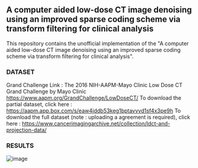 ## A computer aided low-dose CT image denoising using an improved sparse coding scheme via transform filtering for clinical analysis

This repository contains the unofficial implementation of the "A computer aided low-dose CT image denoising using an improved sparse coding scheme via transform filtering for clinical analysis".

### DATASET

Grand Challenge Link : The 2016 NIH-AAPM-Mayo Clinic Low Dose CT Grand Challenge by Mayo Clinic https://www.aapm.org/GrandChallenge/LowDoseCT/
To download the partial dataset, click here : https://aapm.app.box.com/s/eaw4jddb53keg1bptavvvd1sf4x3pe9h
To download the full dataset (note : uploading a agreement is required), click here : https://www.cancerimagingarchive.net/collection/ldct-and-projection-data/

### RESULTS

![image](https://github.com/user-attachments/assets/02e245ba-de38-443a-bca2-1efa735af02f)


            
